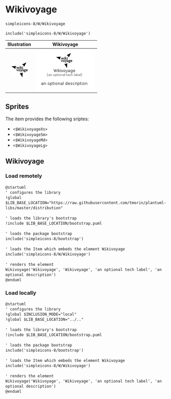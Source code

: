 # Wikivoyage


```text
simpleicons-8/W/Wikivoyage
```

```text
include('simpleicons-8/W/Wikivoyage')
```



| Illustration | Wikivoyage |
| :---: | :---: |
| ![illustration for Illustration](../../simpleicons-8/W/Wikivoyage.png) | ![illustration for Wikivoyage](../../simpleicons-8/W/Wikivoyage.Local.png) |



## Sprites
The item provides the following sriptes:

- `<$WikivoyageXs>`
- `<$WikivoyageSm>`
- `<$WikivoyageMd>`
- `<$WikivoyageLg>`





## Wikivoyage

### Load remotely
```plantuml
@startuml
' configures the library
!global $LIB_BASE_LOCATION="https://raw.githubusercontent.com/tmorin/plantuml-libs/master/distribution"

' loads the library's bootstrap
!include $LIB_BASE_LOCATION/bootstrap.puml

' loads the package bootstrap
include('simpleicons-8/bootstrap')

' loads the Item which embeds the element Wikivoyage
include('simpleicons-8/W/Wikivoyage')

' renders the element
Wikivoyage('Wikivoyage', 'Wikivoyage', 'an optional tech label', 'an optional description')
@enduml
```

### Load locally
```plantuml
@startuml
' configures the library
!global $INCLUSION_MODE="local"
!global $LIB_BASE_LOCATION="../.."

' loads the library's bootstrap
!include $LIB_BASE_LOCATION/bootstrap.puml

' loads the package bootstrap
include('simpleicons-8/bootstrap')

' loads the Item which embeds the element Wikivoyage
include('simpleicons-8/W/Wikivoyage')

' renders the element
Wikivoyage('Wikivoyage', 'Wikivoyage', 'an optional tech label', 'an optional description')
@enduml
```

